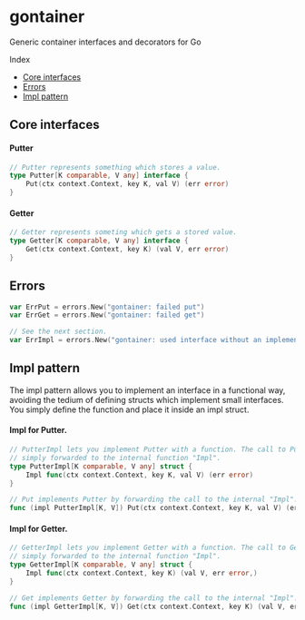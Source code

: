 # gontainer
Generic container interfaces and decorators for Go

Index
- [Core interfaces](#core-interfaces)
- [Errors](#errors)
- [Impl pattern](#impl-pattern)



## Core interfaces

#### Putter
```go
// Putter represents something which stores a value.
type Putter[K comparable, V any] interface {
	Put(ctx context.Context, key K, val V) (err error)
}
```

#### Getter
```go
// Getter represents someting which gets a stored value.
type Getter[K comparable, V any] interface {
	Get(ctx context.Context, key K) (val V, err error)
}
```



## Errors
```go
var ErrPut = errors.New("gontainer: failed put")
var ErrGet = errors.New("gontainer: failed get")

// See the next section.
var ErrImpl = errors.New("gontainer: used interface without an implementation")
```



## Impl pattern

The impl pattern allows you to implement an interface in a functional way, avoiding the tedium of defining structs which implement small interfaces. You simply define the function and place it inside an impl struct.

#### Impl for Putter.
```go
// PutterImpl lets you implement Putter with a function. The call to Put is
// simply forwarded to the internal function "Impl".
type PutterImpl[K comparable, V any] struct {
	Impl func(ctx context.Context, key K, val V) (err error)
}

// Put implements Putter by forwarding the call to the internal "Impl".
func (impl PutterImpl[K, V]) Put(ctx context.Context, key K, val V) (err error)
```

#### Impl for Getter.
```go
// GetterImpl lets you implement Getter with a function. The call to Get is
// simply forwarded to the internal function "Impl".
type GetterImpl[K comparable, V any] struct {
	Impl func(ctx context.Context, key K) (val V, err error,)
}

// Get implements Getter by forwarding the call to the internal "Impl".
func (impl GetterImpl[K, V]) Get(ctx context.Context, key K) (val V, err error)
```
